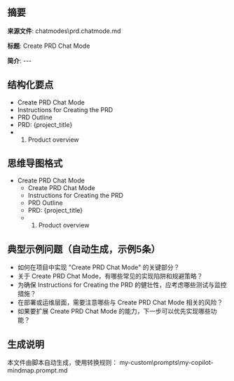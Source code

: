 ## 摘要

**来源文件**: chatmodes\prd.chatmode.md

**标题**: Create PRD Chat Mode

**简介**: ---

## 结构化要点

- Create PRD Chat Mode
- Instructions for Creating the PRD
- PRD Outline
- PRD: {project\_title}
- 1. Product overview

## 思维导图格式

- Create PRD Chat Mode
  - Create PRD Chat Mode
  - Instructions for Creating the PRD
  - PRD Outline
  - PRD: {project\_title}
  - 1. Product overview

## 典型示例问题（自动生成，示例5条）

- 如何在项目中实现 "Create PRD Chat Mode" 的关键部分？
- 关于 Create PRD Chat Mode，有哪些常见的实现陷阱和规避策略？
- 为确保 Instructions for Creating the PRD 的健壮性，应考虑哪些测试与监控措施？
- 在部署或运维层面，需要注意哪些与 Create PRD Chat Mode 相关的风险？
- 如果要扩展 Create PRD Chat Mode 的能力，下一步可以优先实现哪些功能？

## 生成说明

本文件由脚本自动生成，使用转换规则： my-custom\prompts\my-copilot-mindmap.prompt.md
